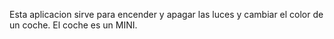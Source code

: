 Esta aplicacion sirve para encender y apagar las luces y cambiar el color de un coche.
El coche es un MINI.
